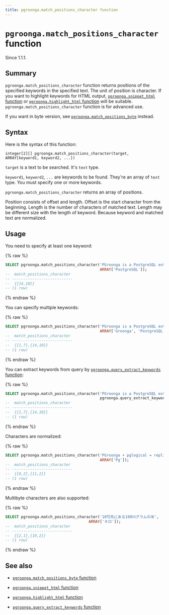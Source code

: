 ```yaml
---
title: pgroonga.match_positions_character function
---
```


# `pgroonga.match_positions_character` function

Since 1.1.1.

## Summary

`pgroonga.match_positions_character` function returns positions of the specified keywords in the specified text. The unit of position is character. If you want to highlight keywords for HTML output, [`pgroonga.snippet_html` function](pgroonga-snippet-html.html) or [`pgroonga.highlight_html` function](pgroonga-highlight-html.html) will be suitable. `pgroonga.match_positions_character` function is for advanced use.

If you want in byte version, see [`pgroonga.match_positions_byte`](pgroonga-match-positions-byte.html) instead.

## Syntax

Here is the syntax of this function:

```text
integer[2][] pgroonga.match_positions_character(target, ARRAY[keyword1, keyword2, ...])
```

`target` is a text to be searched. It's `text` type.

`keyword1`, `keyword2`, `...` are keywords to be found. They're an array of `text` type. You must specify one or more keywords.

`pgroonga.match_positions_character` returns an array of positions.

Position consists of offset and length. Offset is the start character from the beginning. Length is the number of characters of matched text. Length may be different size with the length of keyword. Because keyword and matched text are normalized.

## Usage

You need to specify at least one keyword:

{% raw %}
```sql
SELECT pgroonga.match_positions_character('PGroonga is a PostgreSQL extension.',
                                          ARRAY['PostgreSQL']);
--  match_positions_character 
-- ---------------------------
--  {{14,10}}
-- (1 row)
```
{% endraw %}

You can specify multiple keywords:

{% raw %}
```sql
SELECT pgroonga.match_positions_character('PGroonga is a PostgreSQL extension.',
                                          ARRAY['Groonga', 'PostgreSQL']);
--  match_positions_character 
-- ---------------------------
--  {{1,7},{14,10}}
-- (1 row)
```
{% endraw %}

You can extract keywords from query by [`pgroonga.query_extract_keywords` function](pgroonga-query-extract-keywords.html):

{% raw %}
```sql
SELECT pgroonga.match_positions_character('PGroonga is a PostgreSQL extension.',
                                          pgroonga.query_extract_keywords('Groonga PostgreSQL -extension'));
--  match_positions_character 
-- ---------------------------
--  {{1,7},{14,10}}
-- (1 row)
```
{% endraw %}

Characters are normalized:

{% raw %}
```sql
SELECT pgroonga.match_positions_character('PGroonga + pglogical = replicatable!',
                                          ARRAY['Pg']);
--  match_positions_character 
-- ---------------------------
--  {{0,2},{11,2}}
-- (1 row)
```
{% endraw %}

Multibyte characters are also supported:

{% raw %}
```sql
SELECT pgroonga.match_positions_character('10㌖先にある100ｷﾛグラムの米',
                                     ARRAY['キロ']);
--  match_positions_character 
-- ---------------------------
--  {{2,1},{10,2}}
-- (1 row)
```
{% endraw %}

## See also

  * [`pgroonga.match_positions_byte` function](pgroonga-match-positions-byte.html)

  * [`pgroonga.snippet_html` function](pgroonga-query-snippet-html.html)

  * [`pgroonga.highlight_html` function](pgroonga-query-highlight-html.html)

  * [`pgroonga.query_extract_keywords` function](pgroonga-query-extract-keywords.html)
